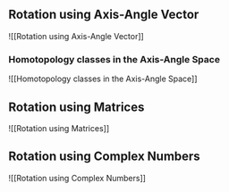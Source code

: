 ## Rotation using Axis-Angle Vector

![[Rotation using Axis-Angle Vector]]

### Homotopology classes in the Axis-Angle Space

![[Homotopology classes in the Axis-Angle Space]]

## Rotation using Matrices

![[Rotation using Matrices]]

## Rotation using Complex Numbers

![[Rotation using Complex Numbers]]
